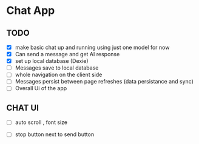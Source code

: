 # Chat App

## TODO

- [X] make basic chat up and running using just one model for now 
- [X] Can send a message and get AI response
- [X] set up local database (Dexie)
- [ ] Messages save to local database 
- [ ] whole navigation on the client side  
- [ ] Messages persist between page refreshes (data persistance and sync)
- [ ] Overall Ui of the app 

## CHAT UI
- [ ] auto scroll , font size
- [ ] stop button next to send button


 
 

